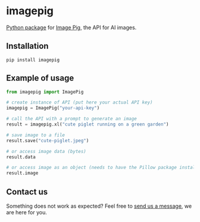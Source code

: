# imagepig
[Python package](https://pypi.org/project/imagepig/) for [Image Pig](https://imagepig.com/), the API for AI images.

## Installation

```
pip install imagepig
```

## Example of usage

```python
from imagepig import ImagePig

# create instance of API (put here your actual API key)
imagepig = ImagePig("your-api-key")

# call the API with a prompt to generate an image
result = imagepig.xl("cute piglet running on a green garden")

# save image to a file
result.save("cute-piglet.jpeg")

# or access image data (bytes)
result.data

# or access image as an object (needs to have the Pillow package installed)
result.image
```

## Contact us
Something does not work as expected? Feel free to [send us a message](https://imagepig.com/contact/), we are here for you.
